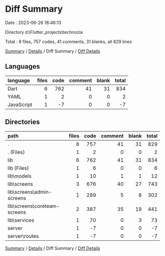 # Diff Summary

Date : 2023-06-26 18:46:13

Directory d:\\Flutter_projects\\technozia

Total : 8 files,  757 codes, 41 comments, 31 blanks, all 829 lines

[Summary](results.md) / [Details](details.md) / Diff Summary / [Diff Details](diff-details.md)

## Languages
| language | files | code | comment | blank | total |
| :--- | ---: | ---: | ---: | ---: | ---: |
| Dart | 6 | 762 | 41 | 31 | 834 |
| YAML | 1 | 2 | 0 | 0 | 2 |
| JavaScript | 1 | -7 | 0 | 0 | -7 |

## Directories
| path | files | code | comment | blank | total |
| :--- | ---: | ---: | ---: | ---: | ---: |
| . | 8 | 757 | 41 | 31 | 829 |
| . (Files) | 1 | 2 | 0 | 0 | 2 |
| lib | 6 | 762 | 41 | 31 | 834 |
| lib (Files) | 1 | 6 | 0 | 0 | 6 |
| lib\\models | 1 | 10 | 1 | 1 | 12 |
| lib\\screens | 3 | 676 | 40 | 27 | 743 |
| lib\\screens\\admin-screens | 1 | 289 | 5 | 8 | 302 |
| lib\\screens\\coreteam-screens | 2 | 387 | 35 | 19 | 441 |
| lib\\services | 1 | 70 | 0 | 3 | 73 |
| server | 1 | -7 | 0 | 0 | -7 |
| server\\routes | 1 | -7 | 0 | 0 | -7 |

[Summary](results.md) / [Details](details.md) / Diff Summary / [Diff Details](diff-details.md)